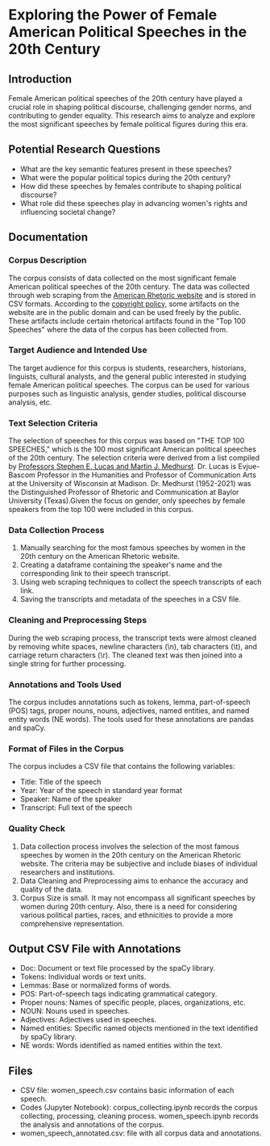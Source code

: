 # Exploring the Power of Female American Political Speeches in the 20th Century
## Introduction
Female American political speeches of the 20th century have played a crucial role in shaping political discourse, challenging gender norms, and contributing to gender equality. This research aims to analyze and explore the most significant speeches by female political figures during this era. 
## Potential Research Questions
- What are the key semantic features present in these speeches?
- What were the popular political topics during the 20th century?
- How did these speeches by females contribute to shaping political discourse?
- What role did these speeches play in advancing women's rights and influencing societal change?
## Documentation
###  Corpus Description
The corpus consists of data collected on the most significant female American political speeches of the 20th century. The data was collected through web scraping from the [American Rhetoric website](https://www.americanrhetoric.com/top100speechesfemales.htm) and is stored in CSV formats.
According to the [copyright policy](https://www.americanrhetoric.com/copyrightinformation.htm), some artifacts on the website are in the public domain and can be used freely by the public. These artifacts include certain rhetorical artifacts found in the "Top 100 Speeches" where the data of the corpus has been collected from. 
###  Target Audience and Intended Use
The target audience for this corpus is students, researchers, historians, linguists, cultural analysts, and the general public interested in studying female American political speeches. The corpus can be used for various purposes such as linguistic analysis, gender studies, political discourse analysis, etc.
###  Text Selection Criteria
The selection of speeches for this corpus was based on "THE TOP 100 SPEECHES," which is the 100 most significant American political speeches of the 20th century. The selection criteria were derived from a list compiled by [Professors Stephen E. Lucas and Martin J. Medhurst](https://www.americanrhetoric.com/newtop100speeches.htm).  Dr. Lucas is Evjue-Bascom Professor in the Humanities and Professor of Communication Arts at the University of Wisconsin at Madison. Dr. Medhurst (1952-2021) was the Distinguished Professor of Rhetoric and Communication at Baylor University (Texas).Given the focus on gender, only speeches by female speakers from the top 100 were included in this corpus.
###  Data Collection Process
1. Manually searching for the most famous speeches by women in the 20th century on the American Rhetoric website.
2. Creating a dataframe containing the speaker's name and the corresponding link to their speech transcript.
3. Using web scraping techniques to collect the speech transcripts of each link.
4. Saving the transcripts and metadata of the speeches in a CSV file.
###  Cleaning and Preprocessing Steps
During the web scraping process, the transcript texts were almost cleaned by removing white spaces, newline characters (\n), tab characters (\t), and carriage return characters (\r). The cleaned text was then joined into a single string for further processing.
###  Annotations and Tools Used
The corpus includes annotations such as tokens, lemma, part-of-speech (POS) tags, proper nouns, nouns, adjectives, named entities, and named entity words (NE words). The tools used for these annotations are pandas and spaCy.
###  Format of Files in the Corpus
The corpus includes a CSV file that contains the following variables:
- Title: Title of the speech
- Year: Year of the speech in standard year format
- Speaker: Name of the speaker
- Transcript: Full text of the speech
### Quality Check
1. Data collection process involves the selection of the most famous speeches by women in the 20th century on the American Rhetoric website. The criteria may be subjective and include biases of individual researchers and institutions.
2. Data Cleaning and Preprocessing aims to enhance the accuracy and quality of the data.
3. Corpus Size is small. It may not encompass all significant speeches by women during 20th century. Also, there is a need for considering various political parties, races, and ethnicities to provide a more comprehensive representation.
## Output CSV File with Annotations
- Doc: Document or text file processed by the spaCy library.
- Tokens: Individual words or text units.
- Lemmas: Base or normalized forms of words.
- POS: Part-of-speech tags indicating grammatical category.
- Proper nouns: Names of specific people, places, organizations, etc.
- NOUN: Nouns used in speeches.
- Adjectives: Adjectives used in speeches. 
- Named entities: Specific named objects mentioned in the text identified by spaCy library.
- NE words: Words identified as named entities within the text.
## Files
- CSV file: women_speech.csv contains basic information of each speech.
- Codes (Jupyter Notebook): corpus_collecting.ipynb records the corpus collecting, processing, cleaning process. women_speech.ipynb records the analysis and annotations of the corpus.
- women_speech_annotated.csv: file with all corpus data and annotations.  
